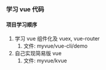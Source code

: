 ### 学习 vue 代码
#### 项目学习顺序
1. 学习 vue 组件化及 vuex, vue-router
   1. 文件: myvue/vue-cli/demo
2. 自己实现简易版 vue
   1. 文件: myvue/kvue